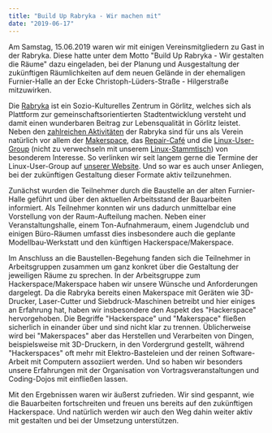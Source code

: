 ```yaml
---
title: "Build Up Rabryka - Wir machen mit"
date: "2019-06-17"
---
```


Am Samstag, 15.06.2019 waren wir mit einigen Vereinsmitgliedern zu Gast in der Rabryka.
Diese hatte unter dem Motto "Build Up Rabryka - Wir gestalten die Räume" dazu eingeladen, bei der Planung und Ausgestaltung der zukünftigen 
Räumlichkeiten 
auf dem neuen Gelände in der ehemaligen Furnier-Halle an der Ecke Christoph-Lüders-Straße - Hilgerstraße mitzuwirken.

Die [Rabryka](https://www.rabryka.eu/justlab/index.php/d/ueber-uns/motiv.html) ist ein Sozio-Kulturelles Zentrum in Görlitz,
welches sich als Plattform zur gemeinschaftsorientierten Stadtentwicklung versteht und damit einen wunderbaren Beitrag zur Lebensqualität
in Görlitz leistet.
Neben den [zahlreichen Aktivitäten](https://www.rabryka.eu/justlab/index.php/d/programm/programm.html) der Rabryka
sind für uns als Verein natürlich vor allem der [Makerspace](https://www.rabryka.eu/justlab/index.php/d/programm/programm/offener-makerspace.html), 
das [Repair-Café](https://www.rabryka.eu/justlab/index.php/d/programm/programm/repair-cafe.html) und 
die [Linux-User-Group](https://www.rabryka.eu/justlab/index.php/d/programm/programm/linux-user-group-goerlitz.html) (nicht zu verwechseln mit unserem 
[Linux-Stammtisch](/projekte/linux-stammtisch)) von besonderem Interesse. 
So verlinken wir seit langem gerne die Termine der Linux-User-Group auf [unserer Website](https://digitale-oberlausitz.eu/events).
Und so war es auch unser Anliegen, bei der zukünftigen Gestaltung dieser Formate aktiv teilzunehmen. 

Zunächst wurden die Teilnehmer durch die Baustelle an der alten Furnier-Halle geführt und über den aktuellen Arbeitsstand der Bauarbeiten informiert.
Als Teilnehmer konnten wir uns dadurch unmittelbar eine Vorstellung von der Raum-Aufteilung machen.
Neben einer Veranstaltungshalle, einem Ton-Aufnahmeraum, einem Jugendclub und einigen Büro-Räumen umfasst dies insbesondere auch die geplante 
Modellbau-Werkstatt und den künftigen Hackerspace/Makerspace.

Im Anschluss an die Baustellen-Begehung fanden sich die Teilnehmer in Arbeitsgruppen zusammen um ganz konkret über die Gestaltung der jeweiligen 
Räume zu sprechen.
In der Arbeitsgruppe zum Hackerspace/Makerspace haben wir unsere Wünsche und Anforderungen dargelegt. 
Da die Rabryka bereits einen Makerspace mit Geräten wie 3D-Drucker, Laser-Cutter und Siebdruck-Maschinen betreibt und hier einiges an Erfahrung hat,
haben wir insbesondere den Aspekt des "Hackerspace" hervorgehoben. Die Begriffe "Hackerspace" und "Makerspace" fließen sicherlich in einander über 
und sind nicht klar zu trennen. Üblicherweise wird bei "Makerspaces" aber das Herstellen und Verarbeiten von Dingen, beispielsweise 
mit 3D-Druckern, in den Vordergrund gestellt, während "Hackerspaces" oft mehr mit Elektro-Basteleien und der reinen Software-Arbeit mit Computern 
assoziiert werden.
Und so haben wir besonders unsere Erfahrungen mit der Organisation von Vortragsveranstaltungen und Coding-Dojos mit einfließen lassen.

Mit den Ergebnissen waren wir äußerst zufrieden. Wir sind gespannt, wie die Bauarbeiten fortschreiten und freuen uns bereits auf den zukünftigen 
Hackerspace. Und natürlich werden wir auch den Weg dahin weiter aktiv mit gestalten und bei der Umsetzung unterstützen.


